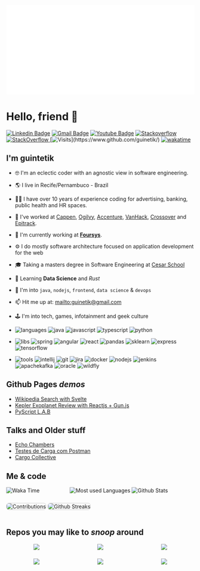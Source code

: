 <img src="./header.svg" width="100%" height="240">

# Hello, friend 👋

[![Linkedin Badge](https://img.shields.io/badge/-LinkedIn-blue?style=flat-square&logo=Linkedin&logoColor=white&link=https://www.linkedin.com/in/guinetik/)](https://www.linkedin.com/in/guinetik/)
[![Gmail Badge](https://img.shields.io/badge/-Gmail-c14438?style=flat-square&logo=Gmail&logoColor=white&link=mailto:guinetik@gmail.com)](mailto:guinetik@gmail.com)
[![Youtube Badge](https://img.shields.io/youtube/channel/views/UCj8l9a39AcNVj_pdtjTmpfw)](https://www.youtube.com/channel/UCj8l9a39AcNVj_pdtjTmpfw)
[![Stackoverflow](https://github.com/Rishit-dagli/Rishit-dagli/blob/master/badges/stackoverflow.svg)](https://stackoverflow.com/users/1293664/guinetik)
<a href="https://stackoverflow.com/users/1293664/guinetik" target="_blank">
<img alt="StackOverflow"
src="https://stackoverflow-badge.vercel.app/?userID=1293664" />
</a>
[![Visits](https://komarev.com/ghpvc/?username=guinetik&label=Profile%20views&color=blueviolet&style=flat&label=Visitors:)](https://www.github.com/guinetik/)
[![wakatime](https://wakatime.com/badge/user/bd313e2a-0621-4893-8b72-922274e316de.svg)](https://wakatime.com/@bd313e2a-0621-4893-8b72-922274e316de)

## I'm guintetik

- 🤓 I'm an eclectic coder with an agnostic view in software engineering.
- 🌎 I live in Recife/Pernambuco - Brazil
- 👨‍💼 I have over 10 years of experience coding for advertising, banking, public health and HR spaces.
- 🏬 I've worked at [Cappen](https://cappen.com), [Ogilvy](https://ogilvy.com.br), [Accenture](https://accenture.com), [VanHack](https://vanhack.com), [Crossover](https://crossover.com) and [Epitrack](https://epitrack.com.br).
- 🏢 I'm currently working at **[Foursys](https://foursys.com.br)**.
- ⚙️ I do mostly software architecture focused on application development for the web
- 🎓 Taking a masters degree in Software Engineering at [Cesar School](https://www.cesar.school/)
- 🌱 Learning **Data Science** and _Rust_
- 💬 I'm into `java`, `nodejs`, `frontend`, `data science` & `devops`
- 📫 Hit me up at: [mailto:guinetik@gmail.com](guinetik@gmail.com)
- 🕹️ I'm into tech, games, infotainment and geek culture

- ![languages](https://img.shields.io/static/v1?label=&message=languages:&color=blueviolet&style=flat-square)
  ![java](https://img.shields.io/static/v1?logo=java&label=&message=java&color=36465D&logoColor=AAA&style=flat-square)
  ![javascript](https://img.shields.io/static/v1?logo=javascript&label=&message=javascript&color=36465D&logoColor=AAA&style=flat-square&link=)
  ![typescript](https://img.shields.io/static/v1?logo=typescript&label=&message=typescript&color=36465D&logoColor=AAA&style=flat-square&link=)
  ![python](https://img.shields.io/static/v1?logo=python&label=&message=python&color=36465D&logoColor=AAA&style=flat-square)

- ![libs](https://img.shields.io/static/v1?label=&message=libs:&color=important&style=flat-square)
  ![spring](https://img.shields.io/static/v1?logo=springboot&label=&message=spring&color=36465D&logoColor=AAA&style=flat-square)
  ![angular](https://img.shields.io/static/v1?logo=angular&label=&message=angular&color=36465D&logoColor=AAA&style=flat-square)
  ![react](https://img.shields.io/static/v1?logo=react&label=&message=react&color=36465D&logoColor=AAA&style=flat-square)
  ![pandas](https://img.shields.io/static/v1?logo=pandas&label=&message=pandas&color=36465D&logoColor=AAA&style=flat-square)
  ![sklearn](https://img.shields.io/static/v1?logo=scikitlearn&label=&message=sklearn&color=36465D&logoColor=AAA&style=flat-square)
  ![express](https://img.shields.io/static/v1?logo=nodedotjs&label=&message=express&color=36465D&logoColor=AAA&style=flat-square)
  ![tensorflow](https://img.shields.io/static/v1?logo=tensorflow&label=&message=tensorflow&color=36465D&logoColor=AAA&style=flat-square)

- ![tools](https://img.shields.io/static/v1?label=&message=tools:&color=critical&style=flat-square)
  ![intellij](https://img.shields.io/static/v1?logo=jetbrains&label=&message=intellij&color=36465D&logoColor=AAA&style=flat-square)
  ![git](https://img.shields.io/static/v1?logo=git&label=&message=git&color=36465D&logoColor=AAA&style=flat-square)
  ![jira](https://img.shields.io/static/v1?logo=jira&label=&message=jira&color=36465D&logoColor=AAA&style=flat-square)
  ![docker](https://img.shields.io/static/v1?logo=docker&label=&message=docker&color=36465D&logoColor=AAA&style=flat-square)
  ![nodejs](https://img.shields.io/static/v1?logo=nodedotjs&label=&message=nodejs&color=36465D&logoColor=AAA&style=flat-square&link=)
  ![jenkins](https://img.shields.io/static/v1?logo=jenkins&label=&message=jenkins&color=36465D&logoColor=AAA&style=flat-square)
  ![apachekafka](https://img.shields.io/static/v1?logo=apachekafka&label=&message=kafka&color=36465D&logoColor=AAA&style=flat-square&link=)
  ![oracle](https://img.shields.io/static/v1?logo=oracle&label=&message=oracle&color=36465D&logoColor=AAA&style=flat-square&link=)
  ![wildfly](https://img.shields.io/static/v1?logo=redhat&label=&message=wildfly&color=36465D&logoColor=AAA&style=flat-square)

## Github Pages _demos_

- [Wikipedia Search with Svelte](https://guinetik.github.io/vanguard-js/svelte-wikipedia-app/demo/)
- [Kepler Exoplanet Review with Reactjs + Gun.js](https://guinetik.github.io/kepler-exoplanets-review/demo/)
- [PyScript L.A.B](https://guinetik.github.io/python-ds/)

## Talks and Older stuff

- [Echo Chambers](https://pitch.com/embed/4034086b-a88d-4fe7-9d21-4d42383dcb42)
- [Testes de Carga com Postman](https://docs.google.com/presentation/d/1dHSKsH5S1SKCSgJNQPHf2LN-korjOJBp/edit?usp=sharing&ouid=109727319701909715868&rtpof=true&sd=true)
- [Cargo Collective](https://cargocollective.com/guinetik/)

## Me & code

<div
  class="parent"
  style="
    display: grid;
    grid-auto-flow: column;
    align-items: stretch;
    justify-items: stretch;
  "
>
  <div class="div1" style="grid-area: 1 / 1 / 2 / 3">
    <img
      alt="Waka Time"
      width="100%"
      src="https://github-readme-stats.vercel.app/api/wakatime?username=guinetik&theme=github_dark&count_private=true&cache_seconds=1800&layout=compact"
    />
  </div>

  <div class="div2" style="grid-area: 1 / 3 / 3 / 5; padding-left: 10px">
    <img
      alt="Most used Languages"
      width="100%"
      src="https://github-readme-stats.vercel.app/api/top-langs/?username=guinetik&langs_count=10&theme=blueberry&layout=compact&count_private=true&cache_seconds=1800"
    />
    <img
      width="100%"
      alt="Github Stats"
      src="https://github-readme-stats.vercel.app/api?username=guinetik&show_icons=true&theme=blueberry&count_private=true&hide=issues,contribs"
    />
  </div>
  <div class="div3" style="grid-area: 2 / 1 / 3 / 5; margin-top: 5%">
    <img
      width="100%"
      style="border: 0.12em solid #ccc; border-radius: 0.5em"
      alt="Contributions"
      src="https://activity-graph.herokuapp.com/graph?username=guinetik&bg_color=0D1117&color=8266f2&line=8266f2&point=ba66f2&hide_border=true"
    />
    <img
      width="100%"
      alt="Github Streaks"
      style="border: 0.12em solid #ccc; border-radius: 0.5em"
      src="https://github-readme-streak-stats.herokuapp.com/?user=guinetik&langs_count=8&count_private=true&layout=compact&theme=blueberry&hide_border=true"
      style="border: 2px; border-radius: 25px"
    />
  </div>
</div>

<br/>

## Repos you may like to _snoop_ around

<div
  width="100%"
  style="
    display: grid;
    grid-template-columns: 1fr 1fr 1fr;
    grid-template-rows: 1fr;
    grid-column-gap: 10px;
    grid-row-gap: 20px;
    justify-items: stretch;
    align-items: center;
  "
>
  <a href="https://github.com/guinetik/gui-configs">
    <center>
      <img
        align="center"
        src="https://github-readme-stats.vercel.app/api/pin/?username=guinetik&repo=gui-configs&theme=nightowl&show_owner=true"
      />
    </center>
  </a>
  <a href="https://github.com/guinetik/vanguard-js">
    <center>
      <img
        align="center"
        src="https://github-readme-stats.vercel.app/api/pin/?username=guinetik&repo=vanguard-js&theme=nightowl&show_owner=true"
      />
    </center>
  </a>
  <a href="https://github.com/guinetik/tempo-cc-backend">
    <center>
      <img
        align="center"
        src="https://github-readme-stats.vercel.app/api/pin/?username=guinetik&repo=tempo-cc-backend&theme=nightowl&show_owner=true"
      />
    </center>
  </a>
  <a href="https://github.com/guinetik/python-ds">
    <center>
      <img
        align="center"
        src="https://github-readme-stats.vercel.app/api/pin/?username=guinetik&repo=python-ds&theme=nightowl&show_owner=true"
      />
    </center>
  </a>
  <a href="https://github.com/guinetik/sails-studies">
    <center>
      <img
        align="center"
        src="https://github-readme-stats.vercel.app/api/pin/?username=guinetik&repo=sails-studies&theme=nightowl&show_owner=true"
      />
    </center>
  </a>
  <a href="https://github.com/guinetik/epihack-appgen">
    <center>
      <img
        align="center"
        src="https://github-readme-stats.vercel.app/api/pin/?username=guinetik&repo=epihack-appgen&theme=nightowl&show_owner=true"
      />
    </center>
  </a>
</div>
<br/>
<br/>
